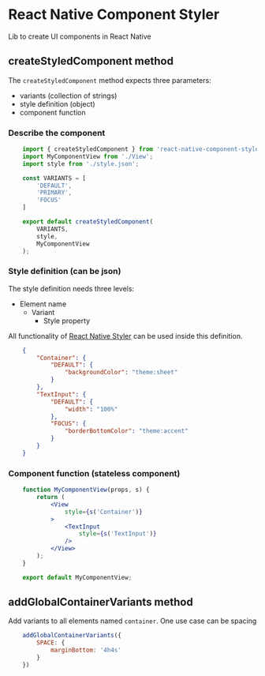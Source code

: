 # React Native Component Styler

Lib to create UI components in React Native

## createStyledComponent method

The `createStyledComponent` method expects three parameters:

* variants (collection of strings)
* style definition (object)
* component function

### Describe the component

```jsx
    import { createStyledComponent } from 'react-native-component-styler';
    import MyComponentView from './View';
    import style from './style.json';

    const VARIANTS = [
        'DEFAULT',
        'PRIMARY',
        'FOCUS'
    ]

    export default createStyledComponent(
        VARIANTS,
        style,
        MyComponentView
    );
```

### Style definition (can be json)

The style definition needs three levels:

- Element name
    - Variant
        - Style property

All functionality of [React Native Styler](https://github.com/dejakob/react-native-styler) can be used inside this definition.

```json
    {
        "Container": {
            "DEFAULT": {
                "backgroundColor": "theme:sheet"
            }
        },
        "TextInput": {
            "DEFAULT": {
                "width": "100%"
            },
            "FOCUS": {
                "borderBottomColor": "theme:accent"
            }
        }
    }
```

### Component function (stateless component)

```jsx
    function MyComponentView(props, s) {
        return (
            <View
                style={s('Container')}
            >
                <TextInput
                    style={s('TextInput')}
                />
            </View>
        );
    }

    export default MyComponentView;
```

## addGlobalContainerVariants method

Add variants to all elements named `container`. One use case can be spacing

```jsx
    addGlobalContainerVariants({
        SPACE: {
            marginBottom: '4h4s'
        }
    })
```